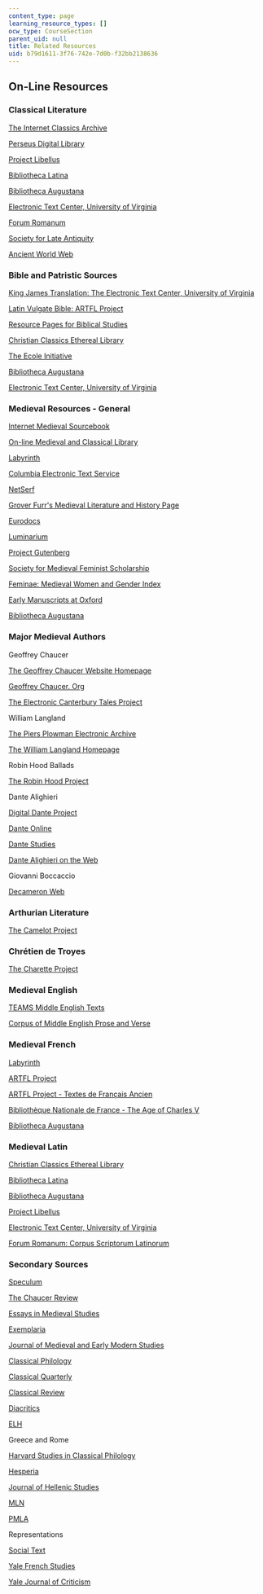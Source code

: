 ```yaml
---
content_type: page
learning_resource_types: []
ocw_type: CourseSection
parent_uid: null
title: Related Resources
uid: b79d1611-3f76-742e-7d0b-f32bb2138636
---
```


On-Line Resources
-----------------

### Classical Literature

[The Internet Classics Archive](http://classics.mit.edu/index.html)

[Perseus Digital Library](http://www.perseus.tufts.edu/)

[Project Libellus](http://www.hhhh.org/perseant/libellus/)

[Bibliotheca Latina](http://www.gutenberg.org/files/27672/27672-h/files/comm.html)

[Bibliotheca Augustana](http://www.fh-augsburg.de/~harsch/augustana.html)

[Electronic Text Center, University of Virginia](http://etext.lib.virginia.edu/latin.html)

[Forum Romanum](http://www.forumromanum.org/)

[Society for Late Antiquity](https://web.archive.org/web/20090120175304/http://www.sc.edu/ltantsoc/)

[Ancient World Web](http://www.julen.net/ancient/)

### Bible and Patristic Sources

[King James Translation: The Electronic Text Center, University of Virginia](http://etext.lib.virginia.edu/kjv.browse.html)

[Latin Vulgate Bible: ARTFL Project](http://www.lib.uchicago.edu/efts/ARTFL/public/bibles/vulgate.search.html)

[Resource Pages for Biblical Studies](http://www.torreys.org/bible/)

[Christian Classics Ethereal Library](http://www.ccel.org/)

[The Ecole Initiative](http://mahan.wonkwang.ac.kr/link/med/christianity/earlysources/document.html)

[Bibliotheca Augustana](http://www.fh-augsburg.de/~harsch/augustana.html)

[Electronic Text Center, University of Virginia](http://etext.lib.virginia.edu/latin.html)

### Medieval Resources - General

[Internet Medieval Sourcebook](http://www.fordham.edu/halsall/sbook.html)

[On-line Medieval and Classical Library](http://omacl.org/)

[Labyrinth](https://blogs.commons.georgetown.edu/labyrinth/categories/home/about-the-labyrinth/)

[Columbia Electronic Text Service](http://www.columbia.edu/cu/lweb/indiv/ets/offsite.subject.html#medieval)

[NetSerf](http://www.netserf.org/)

[Grover Furr's Medieval Literature and History Page](http://www.chss.montclair.edu/english/furr/medieval.html)

[Eurodocs](http://www.lib.byu.edu/~rdh/eurodocs/homepage.html)

[Luminarium](http://www.luminarium.org/lumina.htm)

[Project Gutenberg](http://www.gutenberg.org/)

[Society for Medieval Feminist Scholarship](http://smfsweb.org/)

[Feminae: Medieval Women and Gender Index](https://inpress.lib.uiowa.edu/feminae/WhatIsFeminae.aspx)

[Early Manuscripts at Oxford](http://image.ox.ac.uk/)

[Bibliotheca Augustana](http://www.fh-augsburg.de/~harsch/augustana.html)

### Major Medieval Authors

Geoffrey Chaucer

[The Geoffrey Chaucer Website Homepage](https://chaucer.fas.harvard.edu/)

[Geoffrey Chaucer. Org](http://chaucer.org.uk/)

[The Electronic Canterbury Tales Project](http://hosting.uaa.alaska.edu/afdtk/ECT_Main.htm)

William Langland

[The Piers Plowman Electronic Archive](http://piers.chass.ncsu.edu/)

[The William Langland Homepage](http://web.archive.org/web/20011216230127/www.english.upenn.edu/~lwarner/piers.html/)

Robin Hood Ballads

[The Robin Hood Project](http://www.lib.rochester.edu/camelot/rh/rhhome.stm)

Dante Alighieri

[Digital Dante Project](http://dante.ilt.columbia.edu/)

[Dante Online](http://www.danteonline.it/italiano/home_ita.asp)

[Dante Studies](https://www.dantesociety.org/publications/dante-studies)

[Dante Alighieri on the Web](http://www.greatdante.net/)

Giovanni Boccaccio

[Decameron Web](http://www.brown.edu/Research/Decameron/)

### Arthurian Literature

[The Camelot Project](http://www.lib.rochester.edu/camelot/cphome.stm)

### Chrétien de Troyes

[The Charette Project](http://www.princeton.edu/~lancelot/)

### Medieval English

[TEAMS Middle English Texts](http://www.lib.rochester.edu/camelot/teams/tmsmenu.htm)

[Corpus of Middle English Prose and Verse](http://quod.lib.umich.edu/c/cme/)

### Medieval French

[Labyrinth](https://blogs.commons.georgetown.edu/labyrinth/categories/home/about-the-labyrinth/)

[ARTFL Project](https://artfl-project.uchicago.edu/)

[ARTFL Project - Textes de Français Ancien](http://www.lib.uchicago.edu/efts/ARTFL/projects/TLA/)

[Bibliothèque Nationale de France - The Age of Charles V](http://www.bnf.fr/fr/acc/x.accueil.html)

[Bibliotheca Augustana](http://www.fh-augsburg.de/~harsch/augustana.html#fr)

### Medieval Latin

[Christian Classics Ethereal Library](http://www.ccel.org/)

[Bibliotheca Latina](http://polyglot.lss.wisc.edu/classics/biblio.htm)

[Bibliotheca Augustana](http://www.fh-augsburg.de/~harsch/augustana.html)

[Project Libellus](http://www.hhhh.org/perseant/libellus/)

[Electronic Text Center, University of Virginia](http://etext.lib.virginia.edu/latin.html)

[Forum Romanum: Corpus Scriptorum Latinorum](http://www.forumromanum.org/literature/index.html)

### Secondary Sources

[Speculum](http://www.medievalacademy.org/?page=Speculum)

[The Chaucer Review](http://www.psupress.org/journals/jnls_chaucer.html)

[Essays in Medieval Studies](http://www.luc.edu/publications/medieval/)

[Exemplaria](http://www.english.ufl.edu/exemplaria/)

[Journal of Medieval and Early Modern Studies](https://www.dukeupress.edu/journal-of-medieval-and-early-modern-studies)

[Classical Philology](http://classics.fas.harvard.edu/classical-philology)

[Classical Quarterly](http://www.oxfordjournals.org/our_journals/clquaj/access_purchase/price_list.html)

[Classical Review](http://www.jstor.org/journals/0009840x.html)

[Diacritics](http://www.press.jhu.edu/journals/diacritics/index.html)

[ELH](https://www.press.jhu.edu/journals/elh)

Greece and Rome

[Harvard Studies in Classical Philology](http://www.fas.harvard.edu/~classics/programs/graduate.html#Classical_Philology)

[Hesperia](http://www.ascsa.edu.gr/index.php/publications/hesperia)

[Journal of Hellenic Studies](http://www.jstor.org/journals/00754269.html)

[MLN](http://www.press.jhu.edu/journals/modern_language_notes/index.html)

[PMLA](http://www.mla.org/publications/pmla)

Representations

[Social Text](https://read.dukeupress.edu/social-text)

[Yale French Studies](http://yalepress.yale.edu/yupbooks/SeriesPage.asp?Series=99)

[Yale Journal of Criticism](http://muse.jhu.edu/journals/yale_journal_of_criticism/toc/yale16.1.html)